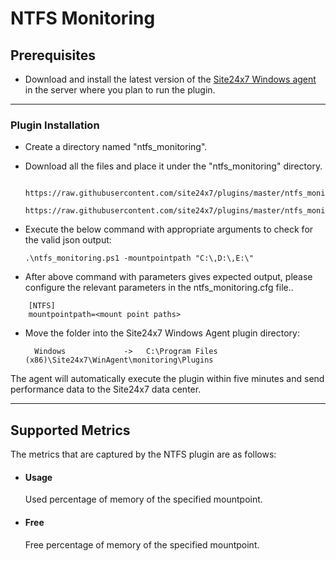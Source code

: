 # NTFS Monitoring

                    
## Prerequisites

- Download and install the latest version of the [Site24x7 Windows agent](https://www.site24x7.com/app/client#/admin/inventory/add-monitor) in the server where you plan to run the plugin. 


---

### Plugin Installation  

- Create a directory named "ntfs_monitoring".
      
- Download all the files and place it under the "ntfs_monitoring" directory.

		https://raw.githubusercontent.com/site24x7/plugins/master/ntfs_monitoring/ntfs_monitoring.ps1
		https://raw.githubusercontent.com/site24x7/plugins/master/ntfs_monitoring/ntfs_monitoring.cfg



- Execute the below command with appropriate arguments to check for the valid json output:

	 ```
	.\ntfs_monitoring.ps1 -mountpointpath "C:\,D:\,E:\"
	 ```
 
- After above command with parameters gives expected output, please configure the relevant  parameters in the ntfs_monitoring.cfg file..
```
    [NTFS]
    mountpointpath=<mount point paths>
```
- Move the folder into the  Site24x7 Windows Agent plugin directory: 

		Windows             ->   C:\Program Files (x86)\Site24x7\WinAgent\monitoring\Plugins
		
    
The agent will automatically execute the plugin within five minutes and send performance data to the Site24x7 data center.

--- 

## Supported Metrics

The metrics that are captured by the NTFS plugin are as follows:
 
 - #### Usage
   Used percentage  of  memory of the specified mountpoint.
   
 - #### Free
   Free percentage of memory of the specified mountpoint.
   
   
   
   
